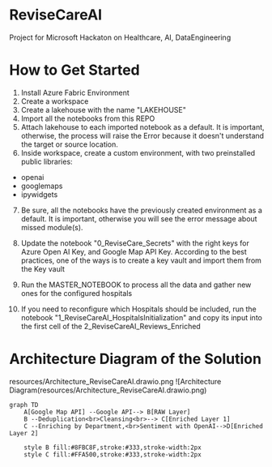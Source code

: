 # ReviseCareAI
Project for Microsoft Hackaton on Healthcare, AI, DataEngineering


# How to Get Started
1) Install Azure Fabric Environment
2) Create a workspace
3) Create a lakehouse with the name "LAKEHOUSE"
4) Import all the notebooks from this REPO
5) Attach lakehouse to each imported notebook as a default. It is important, otherwise, the process will raise the Error because it doesn't understand the target or source location.
6) Inside workspace, create a custom environment, with two preinstalled public libraries:
- openai
- googlemaps
- ipywidgets
7) Be sure, all the notebooks have the previously created environment as a default. It is important, otherwise you will see the error message about missed module(s).
8) Update the notebook "0_ReviseCare_Secrets" with the right keys for Azure Open AI Key, and Google Map API Key. According to the best practices, one of the ways is to create a key vault and import them from the Key vault
9) Run the MASTER_NOTEBOOK to process all the data and gather new ones for the configured hospitals

10) If you need to reconfigure which Hospitals should be included, run the notebook "1_ReviseCareAI_HospitalsInitialization" and copy its input into the first cell of the 2_ReviseCareAI_Reviews_Enriched

# Architecture Diagram of the Solution
resources/Architecture_ReviseCareAI.drawio.png
![Architecture Diagram(resources/Architecture_ReviseCareAI.drawio.png)


```mermaid
graph TD
    A[Google Map API] --Google API--> B[RAW Layer]
    B --Deduplication<br>Cleansing<br>--> C[Enriched Layer 1]
    C --Enriching by Department,<br>Sentiment with OpenAI-->D[Enriched Layer 2]

    style B fill:#8FBC8F,stroke:#333,stroke-width:2px
    style C fill:#FFA500,stroke:#333,stroke-width:2px
```
